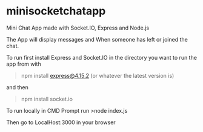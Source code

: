# minisocketchatapp
Mini Chat App made with Socket.IO, Express and Node.js

The App will display messages and When someone has left or joined the chat.

To run first install Express and Socket.IO in the directory you want to run the app from with 

>npm install express@4.15.2 (or whatever the latest version is)

and then

>npm install socket.io

To run locally in CMD Prompt run >node index.js

Then go to LocalHost:3000 in your browser
